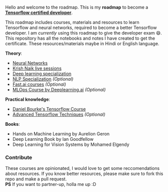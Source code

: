 Hello and welcome to the roadmap. This is my **roadmap** to become a **[Tensorflow certified developer](https://www.tensorflow.org/certificate)**.

This roadmap includes courses, materials and resources to learn Tensorflow and neural networks, required to become a better Tensorflow developer. I am _currently_ using this roadmap to give the developer exam :smile:. This repository has all the notebooks and notes I have created to get the certificate. These resources/materials maybe in Hindi or English language.

**Theory**:

- [Neural Networks](https://www.youtube.com/playlist?list=PLZHQObOWTQDNU6R1_67000Dx_ZCJB-3pi)
- [Krish Naik live sessions](https://www.youtube.com/playlist?list=PLZoTAELRMXVPiyueAqA_eQnsycC_DSBns)
- [Deep learning specialization](https://www.coursera.org/specializations/deep-learning)
- [NLP Specialization](https://www.deeplearning.ai/courses/natural-language-processing-specialization/) _(Optional)_
- [Fast.ai courses](https://course.fast.ai/) _(Optional)_
- [MLOps Course by Deeplearning.ai](https://www.deeplearning.ai/courses/machine-learning-engineering-for-production-mlops/) _(Optional)_

**Practical knowledge**:

- [Daniel Bourke's Tensorflow Course](https://www.udemy.com/course/tensorflow-developer-certificate-machine-learning-zero-to-mastery/)
- [Advanced Tensorflow Techniques](https://www.deeplearning.ai/courses/tensorflow-advanced-techniques-specialization/) _(Optional)_

**Books**:

- Hands on Machine Learning by Aurelion Geron
- Deep Learning Book by Ian Goodfellow
- Deep Learning for Vision Systems by Mohamed Elgendy

### Contribute

These courses are opinionated, I would love to get some reccomendations about resources. If you know better resources, please make sure to fork this repo and make a pull request.  
**PS** If you want to partner-up, holla me up :D
